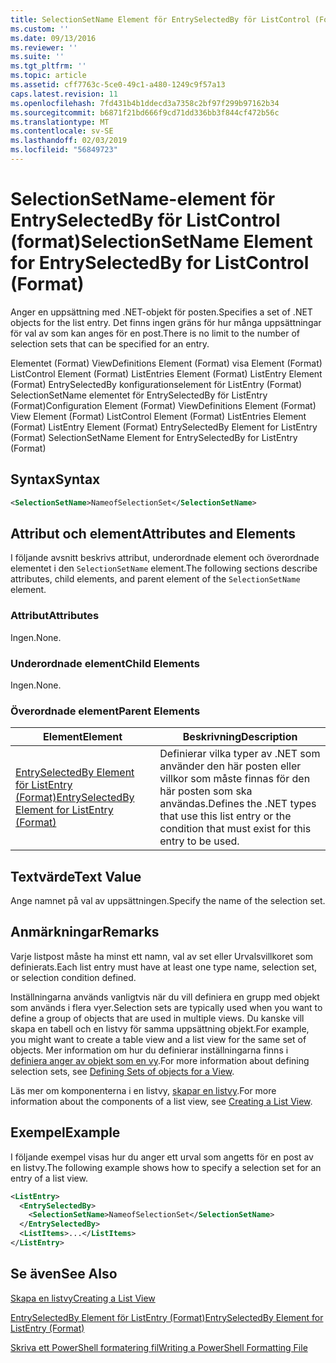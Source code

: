 ```yaml
---
title: SelectionSetName Element för EntrySelectedBy för ListControl (Format) | Microsoft Docs
ms.custom: ''
ms.date: 09/13/2016
ms.reviewer: ''
ms.suite: ''
ms.tgt_pltfrm: ''
ms.topic: article
ms.assetid: cff7763c-5ce0-49c1-a480-1249c9f57a13
caps.latest.revision: 11
ms.openlocfilehash: 7fd431b4b1ddecd3a7358c2bf97f299b97162b34
ms.sourcegitcommit: b6871f21bd666f9cd71dd336bb3f844cf472b56c
ms.translationtype: MT
ms.contentlocale: sv-SE
ms.lasthandoff: 02/03/2019
ms.locfileid: "56849723"
---
```

# <a name="selectionsetname-element-for-entryselectedby-for-listcontrol-format"></a><span data-ttu-id="c92e8-102">SelectionSetName-element för EntrySelectedBy för ListControl (format)</span><span class="sxs-lookup"><span data-stu-id="c92e8-102">SelectionSetName Element for EntrySelectedBy for ListControl (Format)</span></span>

<span data-ttu-id="c92e8-103">Anger en uppsättning med .NET-objekt för posten.</span><span class="sxs-lookup"><span data-stu-id="c92e8-103">Specifies a set of .NET objects for the list entry.</span></span> <span data-ttu-id="c92e8-104">Det finns ingen gräns för hur många uppsättningar för val av som kan anges för en post.</span><span class="sxs-lookup"><span data-stu-id="c92e8-104">There is no limit to the number of selection sets that can be specified for an entry.</span></span>

<span data-ttu-id="c92e8-105">Elementet (Format) ViewDefinitions Element (Format) visa Element (Format) ListControl Element (Format) ListEntries Element (Format) ListEntry Element (Format) EntrySelectedBy konfigurationselement för ListEntry (Format) SelectionSetName elementet för EntrySelectedBy för ListEntry (Format)</span><span class="sxs-lookup"><span data-stu-id="c92e8-105">Configuration Element (Format) ViewDefinitions Element (Format) View Element (Format) ListControl Element (Format) ListEntries Element (Format) ListEntry Element (Format) EntrySelectedBy Element for ListEntry (Format) SelectionSetName Element for EntrySelectedBy for ListEntry (Format)</span></span>

## <a name="syntax"></a><span data-ttu-id="c92e8-106">Syntax</span><span class="sxs-lookup"><span data-stu-id="c92e8-106">Syntax</span></span>

```xml
<SelectionSetName>NameofSelectionSet</SelectionSetName>
```

## <a name="attributes-and-elements"></a><span data-ttu-id="c92e8-107">Attribut och element</span><span class="sxs-lookup"><span data-stu-id="c92e8-107">Attributes and Elements</span></span>

<span data-ttu-id="c92e8-108">I följande avsnitt beskrivs attribut, underordnade element och överordnade elementet i den `SelectionSetName` element.</span><span class="sxs-lookup"><span data-stu-id="c92e8-108">The following sections describe attributes, child elements, and parent element of the `SelectionSetName` element.</span></span>

### <a name="attributes"></a><span data-ttu-id="c92e8-109">Attribut</span><span class="sxs-lookup"><span data-stu-id="c92e8-109">Attributes</span></span>

<span data-ttu-id="c92e8-110">Ingen.</span><span class="sxs-lookup"><span data-stu-id="c92e8-110">None.</span></span>

### <a name="child-elements"></a><span data-ttu-id="c92e8-111">Underordnade element</span><span class="sxs-lookup"><span data-stu-id="c92e8-111">Child Elements</span></span>

<span data-ttu-id="c92e8-112">Ingen.</span><span class="sxs-lookup"><span data-stu-id="c92e8-112">None.</span></span>

### <a name="parent-elements"></a><span data-ttu-id="c92e8-113">Överordnade element</span><span class="sxs-lookup"><span data-stu-id="c92e8-113">Parent Elements</span></span>

|<span data-ttu-id="c92e8-114">Element</span><span class="sxs-lookup"><span data-stu-id="c92e8-114">Element</span></span>|<span data-ttu-id="c92e8-115">Beskrivning</span><span class="sxs-lookup"><span data-stu-id="c92e8-115">Description</span></span>|
|-------------|-----------------|
|[<span data-ttu-id="c92e8-116">EntrySelectedBy Element för ListEntry (Format)</span><span class="sxs-lookup"><span data-stu-id="c92e8-116">EntrySelectedBy Element for ListEntry (Format)</span></span>](./entryselectedby-element-for-listentry-for-listcontrol-format.md)|<span data-ttu-id="c92e8-117">Definierar vilka typer av .NET som använder den här posten eller villkor som måste finnas för den här posten som ska användas.</span><span class="sxs-lookup"><span data-stu-id="c92e8-117">Defines the .NET types that use this list entry or the condition that must exist for this entry to be used.</span></span>|

## <a name="text-value"></a><span data-ttu-id="c92e8-118">Textvärde</span><span class="sxs-lookup"><span data-stu-id="c92e8-118">Text Value</span></span>

<span data-ttu-id="c92e8-119">Ange namnet på val av uppsättningen.</span><span class="sxs-lookup"><span data-stu-id="c92e8-119">Specify the name of the selection set.</span></span>

## <a name="remarks"></a><span data-ttu-id="c92e8-120">Anmärkningar</span><span class="sxs-lookup"><span data-stu-id="c92e8-120">Remarks</span></span>

<span data-ttu-id="c92e8-121">Varje listpost måste ha minst ett namn, val av set eller Urvalsvillkoret som definierats.</span><span class="sxs-lookup"><span data-stu-id="c92e8-121">Each list entry must have at least one type name, selection set, or selection condition defined.</span></span>

<span data-ttu-id="c92e8-122">Inställningarna används vanligtvis när du vill definiera en grupp med objekt som används i flera vyer.</span><span class="sxs-lookup"><span data-stu-id="c92e8-122">Selection sets are typically used when you want to define a group of objects that are used in multiple views.</span></span> <span data-ttu-id="c92e8-123">Du kanske vill skapa en tabell och en listvy för samma uppsättning objekt.</span><span class="sxs-lookup"><span data-stu-id="c92e8-123">For example, you might want to create a table view and a list view for the same set of objects.</span></span> <span data-ttu-id="c92e8-124">Mer information om hur du definierar inställningarna finns i [definiera anger av objekt som en vy](./defining-selection-sets.md).</span><span class="sxs-lookup"><span data-stu-id="c92e8-124">For more information about defining selection sets, see [Defining Sets of objects for a View](./defining-selection-sets.md).</span></span>

<span data-ttu-id="c92e8-125">Läs mer om komponenterna i en listvy, [skapar en listvy](./creating-a-list-view.md).</span><span class="sxs-lookup"><span data-stu-id="c92e8-125">For more information about the components of a list view, see [Creating a List View](./creating-a-list-view.md).</span></span>

## <a name="example"></a><span data-ttu-id="c92e8-126">Exempel</span><span class="sxs-lookup"><span data-stu-id="c92e8-126">Example</span></span>

<span data-ttu-id="c92e8-127">I följande exempel visas hur du anger ett urval som angetts för en post av en listvy.</span><span class="sxs-lookup"><span data-stu-id="c92e8-127">The following example shows how to specify a selection set for an entry of a list view.</span></span>

```xml
<ListEntry>
  <EntrySelectedBy>
    <SelectionSetName>NameofSelectionSet</SelectionSetName>
  </EntrySelectedBy>
  <ListItems>...</ListItems>
</ListEntry>
```

## <a name="see-also"></a><span data-ttu-id="c92e8-128">Se även</span><span class="sxs-lookup"><span data-stu-id="c92e8-128">See Also</span></span>

[<span data-ttu-id="c92e8-129">Skapa en listvy</span><span class="sxs-lookup"><span data-stu-id="c92e8-129">Creating a List View</span></span>](./creating-a-list-view.md)

[<span data-ttu-id="c92e8-130">EntrySelectedBy Element för ListEntry (Format)</span><span class="sxs-lookup"><span data-stu-id="c92e8-130">EntrySelectedBy Element for ListEntry (Format)</span></span>](./entryselectedby-element-for-listentry-for-listcontrol-format.md)

[<span data-ttu-id="c92e8-131">Skriva ett PowerShell formatering fil</span><span class="sxs-lookup"><span data-stu-id="c92e8-131">Writing a PowerShell Formatting File</span></span>](./writing-a-powershell-formatting-file.md)
